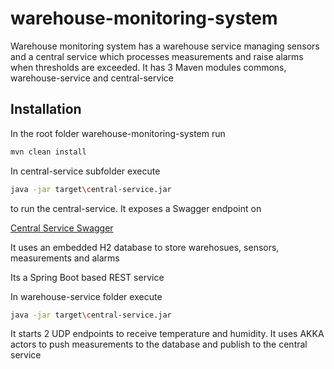 # warehouse-monitoring-system

Warehouse monitoring system has a warehouse service managing sensors and a central service which processes measurements and raise alarms when thresholds are exceeded. It has 3 Maven modules commons, warehouse-service and central-service

## Installation

In the root folder warehouse-monitoring-system run 

```bash
mvn clean install
```

In central-service subfolder execute
 
```bash
java -jar target\central-service.jar 
```

to run the central-service. It exposes a Swagger endpoint on

[Central Service Swagger](https://localhost:8081/central-service/swagger-ui.html)

It uses an embedded H2 database to store warehosues, sensors, measurements and alarms

Its a Spring Boot based REST service

In warehouse-service folder execute 

```bash
java -jar target\central-service.jar 
```
It starts 2 UDP endpoints to receive temperature and humidity. It uses AKKA actors to push measurements to the database and publish to the central service
